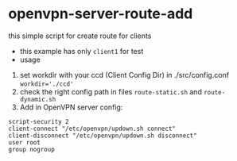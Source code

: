 # openvpn-server-route-add
this simple script for create route for clients

- this example has only `client1` for test
- usage
1) set workdir with your ccd (Client Config Dir) in ./src/config.conf ```workdir='./ccd'```
2) check the right config path in files `route-static.sh` and `route-dynamic.sh`
2) Add in OpenVPN server config:
```
script-security 2
client-connect "/etc/openvpn/updown.sh connect"
client-disconnect "/etc/openvpn/updown.sh disconnect"
user root
group nogroup
```